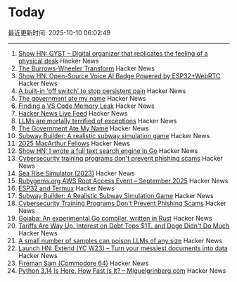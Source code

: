 # Today

最近更新时间: 2025-10-10 06:02:49

--- 
1. [Show HN: GYST – Digital organizer that replicates the feeling of a physical desk](https://gyst.fr/) Hacker News
2. [The Burrows-Wheeler Transform](https://sandbox.bio/concepts/bwt) Hacker News
3. [Show HN: Open-Source Voice AI Badge Powered by ESP32+WebRTC](https://github.com/VapiAI/vapicon-2025-hardware-workshop) Hacker News
4. [A built-in 'off switch' to stop persistent pain](https://penntoday.upenn.edu/news/select-neurons-brainstem-may-hold-key-treating-chronic-pain) Hacker News
5. [The government ate my name](https://slate.com/life/2025/10/passport-name-change-united-states-mexico-spain-immigration.html) Hacker News
6. [Finding a VS Code Memory Leak](https://randomascii.wordpress.com/2025/10/09/finding-a-vs-code-memory-leak/) Hacker News
7. [Hacker News Live Feed](https://jerbear2008.github.io/hn-live/) Hacker News
8. [LLMs are mortally terrified of exceptions](https://twitter.com/karpathy/status/1976077806443569355) Hacker News
9. [The Government Ate My Name](https://slate.com/life/2025/10/passport-name-change-united-states-mexico-spain-immigration.html) Hacker News
10. [Subway Builder: A realistic subway simulation game](https://www.subwaybuilder.com/) Hacker News
11. [2025 MacArthur Fellows](https://www.macfound.org/programs/awards/fellows/) Hacker News
12. [Show HN: I wrote a full text search engine in Go](https://github.com/wizenheimer/blaze) Hacker News
13. [Cybersecurity training programs don't prevent phishing scams](https://today.ucsd.edu/story/cybersecurity-training-programs-dont-prevent-employees-from-falling-for-phishing-scams) Hacker News
14. [Sea Rise Simulator (2023)](https://nagix.github.io/sea-level-rise-3d-map/) Hacker News
15. [Rubygems.org AWS Root Access Event – September 2025](https://rubycentral.org/news/rubygems-org-aws-root-access-event-september-2025/) Hacker News
16. [ESP32 and Termux](https://blog.gavide.dev/blog/esp32-and-termux) Hacker News
17. [Subway Builder: A Realistic Subway Simulation Game](https://www.subwaybuilder.com/) Hacker News
18. [Cybersecurity Training Programs Don't Prevent Phishing Scams](https://today.ucsd.edu/story/cybersecurity-training-programs-dont-prevent-employees-from-falling-for-phishing-scams) Hacker News
19. [Goiaba: An experimental Go compiler, written in Rust](https://github.com/raphamorim/goiaba) Hacker News
20. [Tariffs Are Way Up. Interest on Debt Tops $1T. and Doge Didn't Do Much](https://www.wsj.com/economy/federal-budget-fiscal-2025-e8d21595) Hacker News
21. [A small number of samples can poison LLMs of any size](https://www.anthropic.com/research/small-samples-poison) Hacker News
22. [Launch HN: Extend (YC W23) – Turn your messiest documents into data](https://www.extend.ai/) Hacker News
23. [Fireman Sam (Commodore 64)](http://retrovania-vgjunk.blogspot.com/2016/11/fireman-sam-commodore-64.html) Hacker News
24. [Python 3.14 Is Here. How Fast Is It? – Miguelgrinberg.com](https://blog.miguelgrinberg.com/post/python-3-14-is-here-how-fast-is-it) Hacker News
